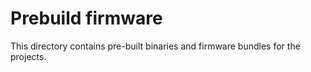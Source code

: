 # Prebuild firmware

This directory contains pre-built binaries and firmware bundles for the projects.